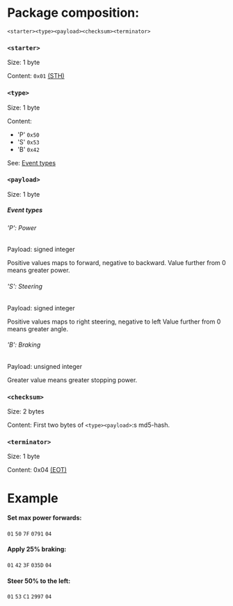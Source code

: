 # Package composition:
`<starter><type><payload><checksum><terminator>`

### `<starter>`
Size: 1 byte

Content: `0x01` [(STH)](http://www.aciitable.com)

### `<type>`
Size: 1 byte

Content:

  - 'P' `0x50`
  - 'S' `0x53`
  - 'B' `0x42`

See: [Event types](#event-types)

### `<payload>`
Size: 1 byte

##### Event types

###### 'P': Power
Payload: signed integer

Positive values maps to forward, negative to backward.
Value further from 0 means greater power.

###### 'S': Steering
Payload: signed integer

Positive values maps to right steering, negative to left
Value further from 0 means greater angle.

###### 'B': Braking
Payload: unsigned integer

Greater value means greater stopping power.

### `<checksum>`
Size: 2 bytes

Content: First two bytes of `<type><payload>`:s md5-hash.

### `<terminator>`
Size: 1 byte

Content: 0x04 [(EOT)](http://www.aciitable.com)


# Example
#### Set max power forwards:
`01` `50` `7F` `0791` `04`

#### Apply 25% braking:
`01` `42` `3F` `035D` `04`

#### Steer 50% to the left:
`01` `53` `C1` `2997` `04`
